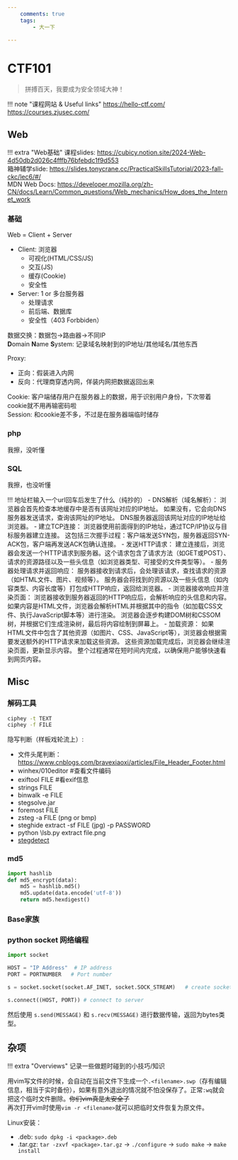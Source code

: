 ```yaml
---
    comments: true
    tags:
        - 大一下
 
---
```


# CTF101
> 拼搏百天，我要成为安全领域大神！

!!! note "课程网站 & Useful links"
    https://hello-ctf.com/  
    https://courses.zjusec.com/

## Web
!!! extra "Web基础"
    课程slides: https://cubicy.notion.site/2024-Web-4d50db2d026c4fffb76bfebdc1f9d553  
    箱神辅学slide: https://slides.tonycrane.cc/PracticalSkillsTutorial/2023-fall-ckc/lec6/#/  
    MDN Web Docs: https://developer.mozilla.org/zh-CN/docs/Learn/Common_questions/Web_mechanics/How_does_the_Internet_work

### 基础
Web = Client + Server  

- Client: 浏览器
    - 可视化(HTML/CSS/JS)
    - 交互(JS)
    - 缓存(Cookie)
    - 安全性
- Server: 1 or 多台服务器
    - 处理请求
    - 前后端、数据库
    - 安全性（403 Forbbiden）

数据交换：数据包->路由器->不同IP  
**D**omain **N**ame **S**ystem: 记录域名映射到的IP地址/其他域名/其他东西

Proxy: 

- 正向：假装进入内网
- 反向：代理商穿透内网，佯装内网把数据返回出来

Cookie: 客户端储存用户在服务器上的数据，用于识别用户身份，下次带着cookie就不用再输密码啦  
Session: 和cookie差不多，不过是在服务器端临时储存  

### php
我擦，没听懂
### SQL
我擦，也没听懂

!!! 地址栏输入一个url回车后发生了什么（纯抄的）
    - DNS解析（域名解析）：
        浏览器会首先检查本地缓存中是否有该网址对应的IP地址。
        如果没有，它会向DNS服务器发送请求，查询该网址的IP地址。
        DNS服务器返回该网址对应的IP地址给浏览器。
    - 建立TCP连接：
        浏览器使用前面得到的IP地址，通过TCP/IP协议与目标服务器建立连接。
        这包括三次握手过程：客户端发送SYN包，服务器返回SYN-ACK包，客户端再发送ACK包确认连接。
    - 发送HTTP请求：
        建立连接后，浏览器会发送一个HTTP请求到服务器。这个请求包含了请求方法（如GET或POST）、请求的资源路径以及一些头信息（如浏览器类型、可接受的文件类型等）。
    - 服务器处理请求并返回响应：
        服务器接收到请求后，会处理该请求，查找请求的资源（如HTML文件、图片、视频等）。
        服务器会将找到的资源以及一些头信息（如内容类型、内容长度等）打包成HTTP响应，返回给浏览器。
    - 浏览器接收响应并渲染页面：
        浏览器接收到服务器返回的HTTP响应后，会解析响应的头信息和内容。
        如果内容是HTML文件，浏览器会解析HTML并根据其中的指令（如加载CSS文件、执行JavaScript脚本等）进行渲染。
        浏览器会逐步构建DOM树和CSSOM树，并根据它们生成渲染树，最后将内容绘制到屏幕上。
    - 加载资源：
        如果HTML文件中包含了其他资源（如图片、CSS、JavaScript等），浏览器会根据需要发送额外的HTTP请求来加载这些资源。
        这些资源加载完成后，浏览器会继续渲染页面，更新显示内容。 整个过程通常在短时间内完成，以确保用户能够快速看到网页内容。

## Misc
### 解码工具
```bash
ciphey -t TEXT  
ciphey -f FILE
```
隐写判断（样板戏轮流上）:

- 文件头尾判断：https://www.cnblogs.com/bravexiaoxi/articles/File_Header_Footer.html
- winhex/010editor #查看文件编码
- exiftool FILE #看exif信息
- strings FILE
- binwalk -e FILE
- stegsolve.jar
- foremost FILE
- zsteg -a FILE (png or bmp)
- steghide extract -sf FILE (jpg) -p PASSWORD 
- python \lsb.py extract file.png
- [stegdetect](https://blog.csdn.net/weixin_43921596/article/details/86654754)

### md5
```python
import hashlib
def md5_encrypt(data):
    md5 = hashlib.md5()
    md5.update(data.encode('utf-8'))
    return md5.hexdigest()
```

### Base家族
### python socket 网络编程  
```python
import socket

HOST = "IP Address"  # IP address
PORT = PORTNUMBER   # Port number

s = socket.socket(socket.AF_INET, socket.SOCK_STREAM)   # create socket

s.connect((HOST, PORT)) # connect to server
```
然后使用 `s.send(MESSAGE)` 和 `s.recv(MESSAGE)` 进行数据传输，返回为bytes类型。

## 杂项
!!! extra "Overviews"
    记录一些做题时碰到的小技巧/知识

用vim写文件的时候，会自动在当前文件下生成一个`.<filename>.swp`（存有编辑信息，相当于实时备份），如果有意外退出的情况就不怕没保存了。正常`:wq`就会把这个临时文件删除。~~你们vim真是太安全了~~    
再次打开vim时使用`vim -r <filename>`就可以把临时文件恢复为原文件。

Linux安装：

- .deb: `sudo dpkg -i <package>.deb`
- .tar.gz: `tar -zxvf <package>.tar.gz` -> `./configure` -> `sudo make` -> `make install`